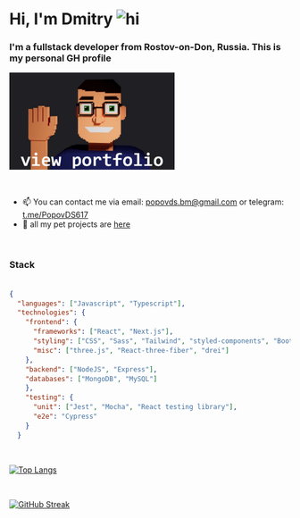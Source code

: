 # Hi, I'm Dmitry <img src="https://user-images.githubusercontent.com/1303154/88677602-1635ba80-d120-11ea-84d8-d263ba5fc3c0.gif" width="28px" height="28px" alt="hi">

### I'm a fullstack developer from Rostov-on-Don, Russia. This is my personal GH profile

[<img src="https://github.com/PopovDS617/PopovDS617/blob/master/screenshot2.jpg" width="296px" height="174px" alt="3d avatar">](https://popov.vercel.app) 

<br/>

 - 📫 You can contact me via email: [popovds.bm@gmail.com](mailto:popovds.bm@gmail.com) or telegram: [t.me/PopovDS617](https://t.me/PopovDS617) 
 -  💼 all my pet projects are [here](https://github.com/PopovDS617/list-of-pet-projects/blob/master/list.md)
<br/>

<!--:mailbox:  📯 all contacts:

 [![Linkedin Badge](https://img.shields.io/badge/-popov-0e76a8?style=flat&labelColor=0e76a8&logo=linkedin&logoColor=white)](https://www.linkedin.com/in/dmitry-popov-872b50261/) 
 [![Mail Badge](https://img.shields.io/badge/-popovds.bm-c0392b?style=flat&labelColor=c0392b&logo=gmail&logoColor=white)](mailto:popovds.bm@gmail.com)
 [![Telegram Badge](https://img.shields.io/badge/-PopovDS617-white?style=flat&labelColor=0e76a&logo=telegram&logoColor=blue)](https://t.me/PopovDS617) -->
### Stack
```json

{
  "languages": ["Javascript", "Typescript"],
  "technologies": {
    "frontend": {
      "frameworks": ["React", "Next.js"],
      "styling": ["CSS", "Sass", "Tailwind", "styled-components", "Bootstrap", "ChakraUI"],
      "misc": ["three.js", "React-three-fiber", "drei"]
    },
    "backend": ["NodeJS", "Express"],
    "databases": ["MongoDB", "MySQL"]
    },
    "testing": {
      "unit": ["Jest", "Mocha", "React testing library"],
      "e2e": "Cypress"
    }
  }


```
 
<br/>

[![Top Langs](https://github-readme-stats.vercel.app/api/top-langs/?username=PopovDS617&layout=compact&theme=highcontrast&langs_count=8)](https://github.com/anuraghazra/github-readme-stats)

<br/>

[![GitHub Streak](https://streak-stats.demolab.com/?user=PopovDS617&theme=highcontrast)](https://git.io/streak-stats)
 

